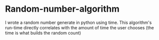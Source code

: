 Random-number-algorithm
=======================

I wrote a random number generate in python using time.  This algorithm's run-time directly correlates with the amount of time the user chooses (the time is what builds the random count)

